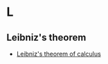 

# L
## Leibniz's theorem
- [Leibniz's theorem of calculus](https://glossary.ametsoc.org/wiki/Leibniz's_theorem_of_calculus#:~:text=where%20S1%20and%20S,of%20both%20space%20and%20time.)